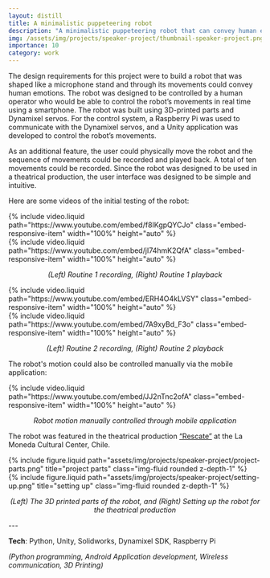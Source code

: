 ```yaml
---
layout: distill
title: A minimalistic puppeteering robot
description: "A minimalistic puppeteering robot that can convey human emotions. The robot was featured in the theatrical production <b><i>Rescate</i></b> at the La Moneda Cultural Center, Chile."
img: /assets/img/projects/speaker-project/thumbnail-speaker-project.png
importance: 10
category: work
---
```


The design requirements for this project were to build a robot that was shaped like a microphone stand and through its movements could convey human emotions. The robot was designed to be controlled by a human operator who would be able to control the robot’s movements in real time using a smartphone. The robot was built using 3D-printed parts and Dynamixel servos. For the control system, a Raspberry Pi was used to communicate with the Dynamixel servos, and a Unity application was developed to control the robot’s movements.

As an additional feature, the user could physically move the robot and the sequence of movements could be recorded and played back. A total of ten movements could be recorded. Since the robot was designed to be used in a theatrical production, the user interface was designed to be simple and intuitive.

Here are some videos of the initial testing of the robot:

<div class="row">
    <div class="col-md-6 mt-3">
        {% include video.liquid path="https://www.youtube.com/embed/f8IKgpQYCJo" class="embed-responsive-item" width="100%" height="auto" %}
    </div>
    <div class="col-md-6 mt-3">
        {% include video.liquid path="https://www.youtube.com/embed/jI74hmK2QfA" class="embed-responsive-item" width="100%" height="auto" %}
    </div>
</div>
<p align="center">
    <em>(Left) Routine 1 recording, (Right) Routine 1 playback</em>
</p>

<div class="row">
    <div class="col-md-6 mt-3">
        {% include video.liquid path="https://www.youtube.com/embed/ERH4O4kLVSY" class="embed-responsive-item" width="100%" height="auto" %}
    </div>
    <div class="col-md-6 mt-3">
        {% include video.liquid path="https://www.youtube.com/embed/7A9xyBd_F3o" class="embed-responsive-item" width="100%" height="auto" %}
    </div>
</div>
<p align="center">
    <em>(Left) Routine 2 recording, (Right) Routine 2 playback</em>
</p>

The robot's motion could also be controlled manually via the mobile application:

<div class="row justify-content-center align-items-center">
    <div class="col-md-8 mt-3">
        {% include video.liquid path="https://www.youtube.com/embed/JJ2nTnc2ofA" class="embed-responsive-item" width="100%" height="auto" %}
    </div>
</div>
<p align="center">
    <em>Robot motion manually controlled through mobile application</em>
</p>

The robot was featured in the theatrical production [“Rescate”](https://www.cclm.cl/actividades/rescate/) at the La Moneda Cultural Center, Chile.

<div class="row justify-content-sm-center">
    <div class="col-sm-7 mt-3 mt-md-0">
        {% include figure.liquid path="assets/img/projects/speaker-project/project-parts.png" title="project parts" class="img-fluid rounded z-depth-1" %}
    </div>
    <div class="col-sm-5 mt-3 mt-md-0">
        {% include figure.liquid path="assets/img/projects/speaker-project/setting-up.png" title="setting up" class="img-fluid rounded z-depth-1" %}
    </div>
</div>
<p align="center">
    <em>(Left) The 3D printed parts of the robot, and (Right) Setting up the robot for the theatrical production</em>
</p>
---

**Tech**: Python, Unity, Solidworks, Dynamixel SDK, Raspberry Pi

_(Python programming, Android Application development, Wireless communication, 3D Printing)_
